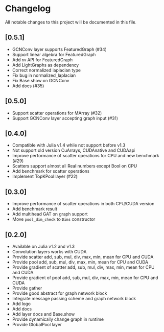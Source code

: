 # Changelog

All notable changes to this project will be documented in this file.

## [0.5.1]

- GCNConv layer supports FeaturedGraph (#34)
- Support linear algebra for FeaturedGraph
- Add `nv` API for FeaturedGraph
- Add LightGraphs as dependency
- Correct normalized laplacian type
- Fix bug in normalized_laplacian
- Fix Base.show on GCNConv
- Add docs (#35)

## [0.5.0]

- Support scatter operations for MArray (#32)
- Support GCNConv layer accepting graph input (#31)

## [0.4.0]

- Compatible with Julia v1.4 while not support before v1.3
- Not support old version CuArrays, CUDAnative and CUDAapi
- Improve performance of scatter operations for CPU and new benchmark (#29)
- Scatters support almost all Real numbers except Bool on CPU
- Add benchmark for scatter operations
- Implement TopKPool layer (#22)

## [0.3.0]

- Improve performance of scatter operations in both CPU/CUDA version
- Add benchmark result
- Add multihead GAT on graph support
- Move `pool_dim_check` to `Dims` constructor

## [0.2.0]

 - Available on Julia v1.2 and v1.3
 - Convolution layers works with CUDA
 - Provide scatter add, sub, mul, div, max, min, mean for CPU and CUDA
 - Provide pool add, sub, mul, div, max, min, mean for CPU and CUDA
 - Provide gradient of scatter add, sub, mul, div, max, min, mean for CPU and CUDA
 - Provide gradient of pool add, sub, mul, div, max, min, mean for CPU and CUDA
 - Provide gather
 - Provide good abstract for graph network block
 - Integrate message passing scheme and graph network block
 - Add logo
 - Add docs
 - Add layer docs and Base.show
 - Provide dynamically change graph in runtime
 - Provide GlobalPool layer
